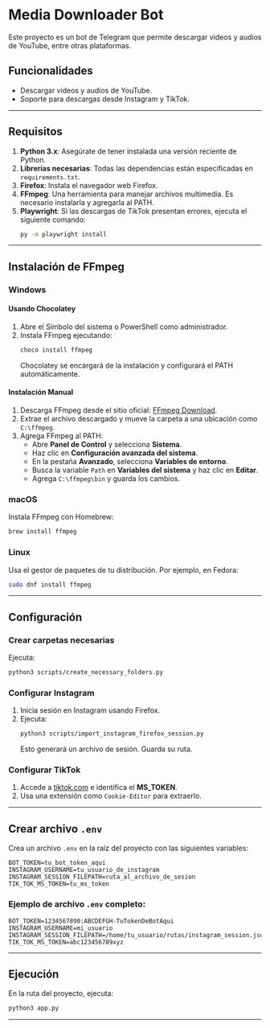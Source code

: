 # Media Downloader Bot

Este proyecto es un bot de Telegram que permite descargar videos y audios de YouTube, entre otras plataformas.

## Funcionalidades
- Descargar videos y audios de YouTube.
- Soporte para descargas desde Instagram y TikTok.

---

## Requisitos

1. **Python 3.x**: Asegúrate de tener instalada una versión reciente de Python.
2. **Librerías necesarias**: Todas las dependencias están especificadas en `requirements.txt`.
3. **Firefox**: Instala el navegador web Firefox.
4. **FFmpeg**: Una herramienta para manejar archivos multimedia. Es necesario instalarla y agregarla al PATH.
5. **Playwright**: Si las descargas de TikTok presentan errores, ejecuta el siguiente comando:
   ```bash
   py -m playwright install
   ```

---

## Instalación de FFmpeg

### Windows

#### Usando Chocolatey
1. Abre el Símbolo del sistema o PowerShell como administrador.
2. Instala FFmpeg ejecutando:
   ```bash
   choco install ffmpeg
   ```
   Chocolatey se encargará de la instalación y configurará el PATH automáticamente.

#### Instalación Manual
1. Descarga FFmpeg desde el sitio oficial: [FFmpeg Download](https://ffmpeg.org/download.html).
2. Extrae el archivo descargado y mueve la carpeta a una ubicación como `C:\ffmpeg`.
3. Agrega FFmpeg al PATH:
   - Abre **Panel de Control** y selecciona **Sistema**.
   - Haz clic en **Configuración avanzada del sistema**.
   - En la pestaña **Avanzado**, selecciona **Variables de entorno**.
   - Busca la variable `Path` en **Variables del sistema** y haz clic en **Editar**.
   - Agrega `C:\ffmpeg\bin` y guarda los cambios.

### macOS
Instala FFmpeg con Homebrew:
```bash
brew install ffmpeg
```

### Linux
Usa el gestor de paquetes de tu distribución. Por ejemplo, en Fedora:
```bash
sudo dnf install ffmpeg
```

---

## Configuración

### Crear carpetas necesarias
Ejecuta:
```bash
python3 scripts/create_necessary_folders.py
```

### Configurar Instagram
1. Inicia sesión en Instagram usando Firefox.
2. Ejecuta:
   ```bash
   python3 scripts/import_instagram_firefox_session.py
   ```
   Esto generará un archivo de sesión. Guarda su ruta.

### Configurar TikTok
1. Accede a [tiktok.com](https://tiktok.com) e identifica el **MS_TOKEN**.
2. Usa una extensión como `Cookie-Editor` para extraerlo.

---

## Crear archivo `.env`

Crea un archivo `.env` en la raíz del proyecto con las siguientes variables:

```env
BOT_TOKEN=tu_bot_token_aqui
INSTAGRAM_USERNAME=tu_usuario_de_instagram
INSTAGRAM_SESSION_FILEPATH=ruta_al_archivo_de_sesion
TIK_TOK_MS_TOKEN=tu_ms_token
```

### Ejemplo de archivo `.env` completo:

```env
BOT_TOKEN=1234567890:ABCDEFGH-TuTokenDeBotAqui
INSTAGRAM_USERNAME=mi_usuario
INSTAGRAM_SESSION_FILEPATH=/home/tu_usuario/rutas/instagram_session.json
TIK_TOK_MS_TOKEN=abc123456789xyz
```

---

## Ejecución
En la ruta del proyecto, ejecuta:
```bash
python3 app.py
```

---

